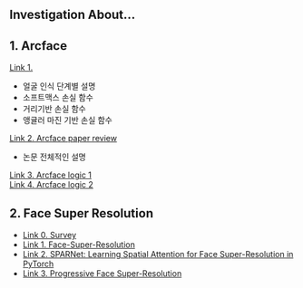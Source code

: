 Investigation About...
---------------
## 1. Arcface
[Link 1.](https://tech.kakaoenterprise.com/63)  
- 얼굴 인식 단계별 설명
- 소프트맥스 손실 함수
- 거리기반 손실 함수
- 앵귤러 마진 기반 손실 함수

[Link 2. Arcface paper review](https://soobarkbar.tistory.com/60)
- 논문 전체적인 설명

[Link 3. Arcface logic 1](https://butter-shower.tistory.com/237)  
[Link 4. Arcface logic 2](https://hongl.tistory.com/189)  

## 2. Face Super Resolution
- [Link 0. Survey](https://github.com/topics/face-super-resolution)
- [Link 1. Face-Super-Resolution](https://github.com/ewrfcas/Face-Super-Resolution)
- [Link 2. SPARNet: Learning Spatial Attention for Face Super-Resolution in PyTorch](https://github.com/chaofengc/Face-SPARNet)
- [Link 3. Progressive Face Super-Resolution](https://github.com/DeokyunKim/Progressive-Face-Super-Resolution)
